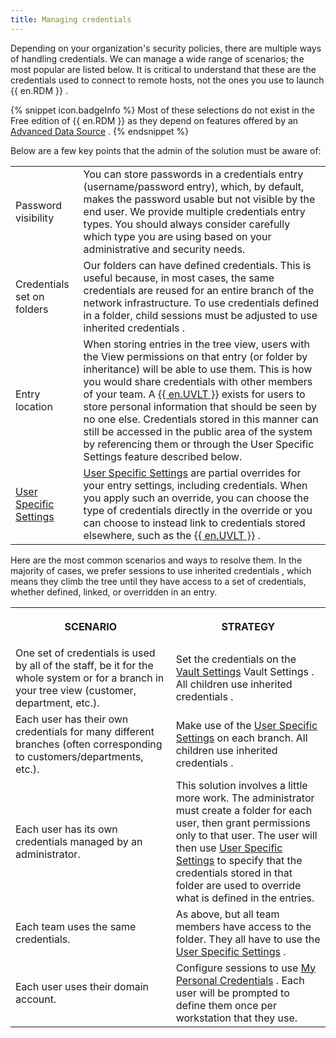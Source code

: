 ```yaml
---
title: Managing credentials
---
```

Depending on your organization's security policies, there are multiple ways of handling credentials. We can manage a wide range of scenarios; the most popular are listed below. It is critical to understand that these are the credentials used to connect to   remote hosts, not the ones you use to launch {{ en.RDM }} . 

{% snippet icon.badgeInfo %} 
Most of these selections do not exist in the Free edition of {{ en.RDM }} as they depend on features offered by an [Advanced Data Source](/rdm/windows/data-sources/data-sources-types/advanced-data-sources/) . 
{% endsnippet %}
 
Below are a few key points that the admin of the solution must be aware of: 

<table>
	<tr>
		<td>

Password visibility 
		</td>
		<td>
You can store passwords in a credentials entry (username/password entry), which, by default, makes the password usable but not visible by the end user. We provide multiple credentials entry types. You should always consider carefully which type you are using based on your administrative and security needs. 
		</td>
	</tr>
	<tr>
		<td>
Credentials set on folders 
		</td>
		<td>
Our folders can have defined credentials. This is useful because, in most cases, the same credentials are reused for an entire branch of the network infrastructure. To use credentials defined in a folder, child sessions must be adjusted to use inherited credentials . 
		</td>
	</tr>
	<tr>
		<td>
Entry location 
		</td>
		<td>
When storing entries in the tree view, users with the View permissions on that entry (or folder by inheritance) will be able to use them. This is how you would share credentials with other members of your team. A [{{ en.UVLT }}](/rdm/windows/data-sources/user-vault/) exists for users to store personal information that should be seen by no one else. Credentials stored in this manner can still be accessed in the public area of the system by referencing them or through the User Specific Settings feature described below. 
		</td>
	</tr>
	<tr>
		<td>
[User Specific Settings](/rdm/windows/commands/edit/setting-overrides/specific-settings/) 
		</td>
		<td>
[User Specific Settings](/rdm/windows/commands/edit/setting-overrides/specific-settings/) are partial overrides for your entry settings, including credentials. When you apply such an override, you can choose the type of credentials directly in the override or you can choose to instead link to credentials stored elsewhere, such as the [{{ en.UVLT }}](/rdm/windows/data-sources/user-vault/) . 
		</td>
	</tr>
</table>

Here are the most common scenarios and ways to resolve them. In the majority of cases, we prefer sessions to use inherited credentials , which means they climb the tree until they have access to a set of credentials, whether defined, linked, or overridden in an entry. 

<table>
	<tr>
		<th>

SCENARIO 
		</th>
		<th>
STRATEGY 
		</th>
	</tr>
	<tr>
		<td>
One set of credentials is used by all of the staff, be it for the whole system or for a branch in your tree view (customer, department, etc.). 
		</td>
		<td>
Set the credentials on the [Vault Settings](/rdm/windows/commands/administration/settings/vault-settings/default-security-entries/) Vault Settings . All children use inherited credentials . 
		</td>
	</tr>
	<tr>
		<td>
Each user has their own credentials for many different branches (often corresponding to customers/departments, etc.). 
		</td>
		<td>
Make use of the [User Specific Settings](/rdm/windows/commands/edit/setting-overrides/specific-settings/) on each branch. All children use inherited credentials . 
		</td>
	</tr>
	<tr>
		<td>
Each user has its own credentials managed by an administrator. 
		</td>
		<td>
This solution involves a little more work. The administrator must create a folder for each user, then grant permissions only to that user. The user will then use [User Specific Settings](/rdm/windows/commands/edit/setting-overrides/specific-settings/) to specify that the credentials stored in that folder are used to override what is defined in the entries. 
		</td>
	</tr>
	<tr>
		<td>
Each team uses the same credentials. 
		</td>
		<td>
As above, but all team members have access to the folder. They all have to use the [User Specific Settings](/rdm/windows/commands/edit/setting-overrides/specific-settings/) . 
		</td>
	</tr>
	<tr>
		<td>
Each user uses their domain account. 
		</td>
		<td>
Configure sessions to use [My Personal Credentials](/rdm/windows/commands/file/my-account-settings/my-personal-credentials/) . Each user will be prompted to define them once per workstation that they use. 
		</td>
	</tr>
</table>


